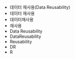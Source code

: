 - 데이터 재사용(Data Reusability)
- 데이터 재사용
- 데이터재사용
- 재사용
- Data Reusability
- DataReusability
- Reusability
- DR
- R